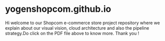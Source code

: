 # yogenshopcom.github.io
Hi welcome to our Shopcom e-commerce store project repository where we explain about our visual vision, cloud architecture and also the pipeline strategy.Do click on the PDF file above to know more. Thank you !
